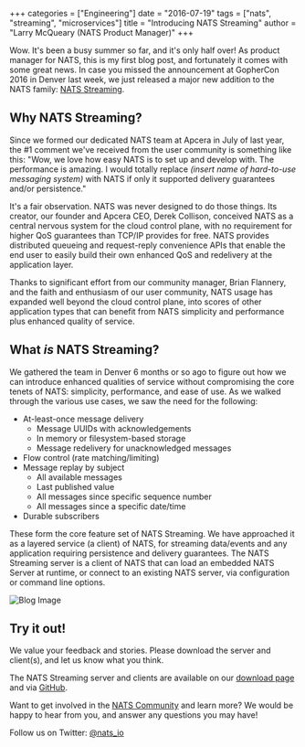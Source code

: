 +++
categories = ["Engineering"]
date = "2016-07-19"
tags = ["nats", "streaming", "microservices"]
title = "Introducing NATS Streaming"
author = "Larry McQueary (NATS Product Manager)"
+++

Wow. It's been a busy summer so far, and it's only half over! As product manager for NATS, this is my first blog post, and fortunately it comes with some great news. In case you missed the announcement at GopherCon 2016 in Denver last week, we just released a major new addition to the NATS family: [NATS Streaming](https://github.com/nats-io/go-nats-streaming).

## Why NATS Streaming?

Since we formed our dedicated NATS team at Apcera in July of last year, the #1 comment we've received from the user community is something like this: "Wow, we love how easy NATS is to set up and develop with. The performance is amazing. I would totally replace *(insert name of hard-to-use messaging system)* with NATS if only it supported delivery guarantees and/or persistence."

It's a fair observation. NATS was never designed to do those things. Its creator, our founder and Apcera CEO, Derek Collison, conceived NATS as a central nervous system for the cloud control plane, with no requirement for higher QoS guarantees than TCP/IP provides for free. NATS provides distributed queueing and request-reply convenience APIs that enable the end user to easily build their own enhanced QoS and redelivery at the application layer.

Thanks to significant effort from our community manager, Brian Flannery, and the faith and enthusiasm of our user community, NATS usage has expanded well beyond the cloud control plane, into scores of other application types that can benefit from NATS simplicity and performance plus enhanced quality of service.

## What *is* NATS Streaming?

We gathered the team in Denver 6 months or so ago to figure out how we can introduce enhanced qualities of service without compromising the core tenets of NATS: simplicity, performance, and ease of use. As we walked through the various use cases, we saw the need for the following:

- At-least-once message delivery
	- Message UUIDs with acknowledgements
	- In memory or filesystem-based storage
	- Message redelivery for unacknowledged messages
- Flow control (rate matching/limiting)
- Message replay by subject
	- All available messages
	- Last published value
	- All messages since specific sequence number
	- All messages since a specific date/time
- Durable subscribers

These form the core feature set of NATS Streaming. We have approached it as a layered service (a client) of NATS, for streaming data/events and any application requiring persistence and delivery guarantees. The NATS Streaming server is a client of NATS that can load an embedded NATS Server at runtime, or connect to an existing NATS server, via configuration or command line options.

![Blog Image](/img/blog/nats-streaming-architecture.png "Blog Image")

## Try it out!

We value your feedback and stories. Please download the server and client(s), and let us know what you think.

The NATS Streaming server and clients are available on our [download page](https://nats.io/download/) and via [GitHub](https://github.com/nats-io/nats-streaming-server).

Want to get involved in the [NATS Community](/community) and learn more? We would be happy to hear from you, and answer any questions you may have!

Follow us on Twitter: [@nats_io](https://twitter.com/nats_io)
